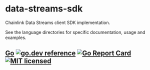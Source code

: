 # data-streams-sdk
Chainlink Data Streams client SDK implementation.

See the language directories for specific documentation, usage and examples.

## [Go](go/README.md) [![go.dev reference](https://img.shields.io/badge/go-reference-blue)](https://pkg.go.dev/github.com/smartcontractkit/data-streams-sdk/go) [![Go Report Card](https://goreportcard.com/badge/github.com/smartcontractkit/data-streams-sdk/go)](https://goreportcard.com/report/github.com/smartcontractkit/data-streams-sdk/go) [![MIT licensed](https://img.shields.io/badge/license-MIT-blue.svg)](https://github.com/smartcontractkit/data-streams-sdk/blob/main/LICENSE)

